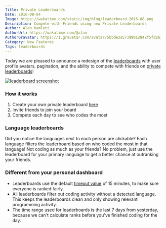 ```yaml
---
Title: Private Leaderboards
Date: 2016-08-04
Image: https://wakatime.com/static/img/blog/leaderboard-2016-08.png
Description: Compete with Friends using new Private Leaderboards
Author: Alan Hamlett
AuthorUrl: https://wakatime.com/@alan
AuthorGravatar: https://1.gravatar.com/avatar/5bbde3a573d9012842f5fd261caa0bfe
Category: New Features
Tags: leaderboards
---
```


Today we are pleased to announce a redesign of the [leaderboards][public boards]
with user profile avatars, pagination, and the ability to compete with friends
on [private leaderboards][private boards]!

<a href="https://wakatime.com/leaders"><img src="https://wakatime.com/static/img/blog/leaderboard-2016-08.png" class="img-thumbnail" alt="leaderboard screenshot" /></a>

### How it works

1. Create your own private leaderboard [here][new board]
2. Invite friends to join your board
3. Compete each day to see who codes the most

### Language leaderboards

Did you notice the languages next to each person are clickable? Each language
filters the leaderboard based on who coded the most in that language! Not
coding as much as your friends? No problem, just use the leaderboard for your
primary language to get a better chance at outranking your friends.

### Different from your personal dashboard

* Leaderboards use the default [timeout value][prefs] of 15 minutes, to make
sure everyone is ranked fairly.
* All leaderboards filter out coding activity without a detected language. This
keeps the leaderboards clean and only showing relevant programming activity.
* The time range used for leaderboards is the last 7 days from yesterday,
because we can't calculate ranks before you've finished coding for the day.

[public boards]: https://wakatime.com/leaders
[private boards]: https://wakatime.com/leaders/sec
[new board]: https://wakatime.com/leaders/new
[prefs]: https://wakatime.com/settings/preferences
